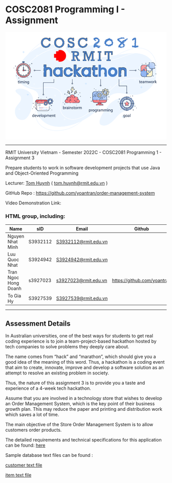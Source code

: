 # COSC2081 Programming I - Assignment

![banner](banner.png)
***

RMIT University Vietnam - Semester 2022C - COSC2081 Programming 1 - Assignment 3

Prepare students to work in software development projects that use Java and Object-Oriented Programming

Lecturer: [Tom Huynh](https://github.com/TomHuynhSG) ( tom.huynh@rmit.edu.vn )

GitHub Repo : https://github.com/yoantran/order-management-system

Video Demonstration Link:

### HTML group, including:

| Name                 | sID      | Email                | Github                      |
|----------------------|----------|----------------------|-----------------------------|
| Nguyen Nhat Minh     | S3932112 | S3932112@rmit.edu.vn |                             |
| Luu Quoc Nhat        | S3924942 | S3924942@rmit.edu.vn |                             |
| Tran Ngoc Hong Doanh | s3927023 | s3927023@rmit.edu.vn | https://github.com/yoantran |
| To Gia Hy            | S3927539 | S3927539@rmit.edu.vn |                             |

***
## Assessment Details

In Australian universities, one of the best ways for students to get real coding experience is to join a
team-project-based hackathon hosted by tech companies to solve problems they deeply care about.

The name comes from “hack” and “marathon”, which should give you a good idea of the meaning of this word. Thus, a
hackathon is a coding event that aim to create, innovate, improve and develop a software solution as an attempt to
resolve an existing problem in society.

Thus, the nature of this assignment 3 is to provide you a taste and experience of a 4-week tech hackathon.

Assume that you are involved in a technology store that wishes to develop an Order Management System, which is the key
point of their business growth plan. This may reduce the paper and printing and distribution work which saves a lot of
time.

The main objective of the Store Order Management System is to allow customers order products.

The detailed requirements and technical specifications for this application can be found: [here](COSC2081_Group_Project.pdf)

Sample database text files can be found :

[customer text file](customers.txt)

[item text file](items.txt)



